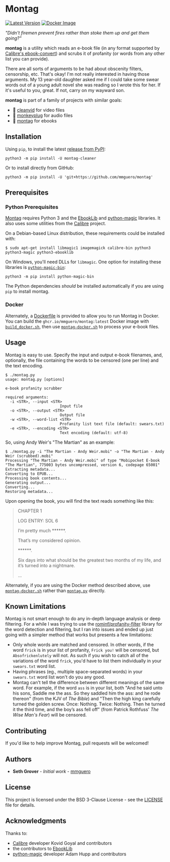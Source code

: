 # Montag

[![Latest Version](https://img.shields.io/pypi/v/montag-cleaner)](https://pypi.python.org/pypi/montag-cleaner/) [![Docker Image](https://github.com/mmguero/montag/workflows/montag-build-push-ghcr/badge.svg)](https://github.com/mmguero/montag/pkgs/container/montag)

*"Didn't firemen prevent fires rather than stoke them up and get them going?"*

**montag** is a utility which reads an e-book file (in any format supported by [Calibre's ebook-convert](https://manual.calibre-ebook.com/generated/en/ebook-convert.html)) and scrubs it of profanity (or words from any other list you can provide).

There are all sorts of arguments to be had about obscenity filters, censorship, etc. That's okay! I'm not really interested in having those arguments. My 13 year-old daughter asked me if I could take some swear words out of a young adult novel she was reading so I wrote this for her. If it's useful to you, great. If not, carry on my wayward son.

**montag** is part of a family of projects with similar goals:

* 📼 [cleanvid](https://github.com/mmguero/cleanvid) for video files
* 🎤 [monkeyplug](https://github.com/mmguero/monkeyplug) for audio files
* 📕 [montag](https://github.com/mmguero/montag) for ebooks

## Installation

Using `pip`, to install the latest [release from PyPI](https://pypi.org/project/montag-cleaner/):

```
python3 -m pip install -U montag-cleaner
```

Or to install directly from GitHub:


```
python3 -m pip install -U 'git+https://github.com/mmguero/montag'
```

## Prerequisites

### Python Prerequisites

[Montag](montag.py) requires Python 3 and the [EbookLib](https://github.com/aerkalov/ebooklib) and [python-magic](https://github.com/ahupp/python-magic) libraries. It also uses some utilities from the [Calibre](https://calibre-ebook.com/) project.

On a Debian-based Linux distribution, these requirements could be installed with:
```
$ sudo apt-get install libmagic1 imagemagick calibre-bin python3 python3-magic python3-ebooklib
```

On Windows, you'll need DLLs for `libmagic`. One option for installing these libraries is [`python-magic-bin`](https://pypi.org/project/python-magic-bin/):

```
python3 -m pip install python-magic-bin
```

The Python dependencies *should* be installed automatically if you are using `pip` to install montag.

### Docker

Alternately, a [Dockerfile](./docker/Dockerfile) is provided to allow you to run Montag in Docker. You can build the `ghcr.io/mmguero/montag:latest` Docker image with [`build_docker.sh`](./docker/build_docker.sh), then use [`montag-docker.sh`](./docker/montag-docker.sh) to process your e-book files.

## Usage

Montag is easy to use. Specify the input and output e-book filenames, and, optionally, the file containing the words to be censored (one per line) and the text encoding.
```
$ ./montag.py 
usage: montag.py [options]

e-book profanity scrubber

required arguments:
  -i <STR>, --input <STR>
                        Input file
  -o <STR>, --output <STR>
                        Output file
  -w <STR>, --word-list <STR>
                        Profanity list text file (default: swears.txt)
  -e <STR>, --encoding <STR>
                        Text encoding (default: utf-8)
```

So, using Andy Weir's "The Martian" as an example:
```
$ ./montag.py -i "The Martian - Andy Weir.mobi" -o "The Martian - Andy Weir (scrubbed).mobi"
Processing "The Martian - Andy Weir.mobi" of type "Mobipocket E-book "The Martian", 775003 bytes uncompressed, version 6, codepage 65001"
Extracting metadata...
Converting to EPUB...
Processing book contents...
Generating output...
Converting...
Restoring metadata...
```

Upon opening the book, you will find the text reads something like this:
> CHAPTER 1
> 
> LOG ENTRY: SOL 6
> 
> I’m pretty much ******.
> 
> That’s my considered opinion.
> 
> ******.
> 
> Six days into what should be the greatest two months of my life, and it’s turned into a nightmare.
> 
> ...

Alternately, if you are using the Docker method described above, use [`montag-docker.sh`](./docker/montag-docker.sh) rather than [`montag.py`](./src/montag_cleaner/montag.py) directly.

## Known Limitations

Montag is not smart enough to do any in-depth language analysis or deep filtering. For a while I was trying to use the [rominf/profanity-filter](https://github.com/rominf/profanity-filter) library for the word detection and filtering, but I ran into issues and ended up just going with a simpler method that works but presents a few limitations:

* Only whole words are matched and censored. In other words, if the word `frick` is in your list of profanity, `Frick you!` will be censored, but `Absofrickenlutely` will not. As such if you wish to catch all of the variations of the word `frick`, you'd have to list them individually in your `swears.txt` word list.
* Having phrases (eg., multiple space-separated words) in your `swears.txt` word list won't do you any good.
* Montag can't tell the difference between different meanings of the same word. For example, if the word `ass` is in your list, both "And he said unto his sons, Saddle me the ass. So they saddled him the ass: and he rode thereon" (from the KJV of *The Bible*) and "Then the high king carefully turned the golden screw. Once: Nothing. Twice: Nothing. Then he turned it the third time, and the boy’s ass fell off" (from Patrick Rothfuss' *The Wise Man's Fear*) will be censored.

## Contributing

If you'd like to help improve Montag, pull requests will be welcomed!

## Authors

* **Seth Grover** - *Initial work* - [mmguero](https://github.com/mmguero)

## License

This project is licensed under the BSD 3-Clause License - see the [LICENSE](LICENSE) file for details.

## Acknowledgments

Thanks to:
* [Calibre](https://calibre-ebook.com/about) developer Kovid Goyal and contributors
* the contributors to [EbookLib](https://github.com/aerkalov/ebooklib/blob/master/AUTHORS.txt)
* [python-magic](https://github.com/ahupp/python-magic) developer Adam Hupp and contributors
